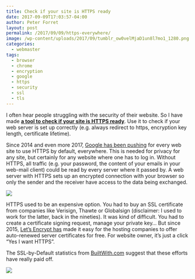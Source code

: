 ```yaml
---
title: Check if your site is HTTPS ready
date: 2017-09-09T17:03:57-04:00
author: Peter Forret
layout: post
permalink: /2017/09/09/https-everywhere/
image: /wp-content/uploads/2017/09/tumblr_ow0velMjaD1un8l7mo1_1280.png
categories:
  - webmaster
tags:
  - browser
  - chrome
  - encryption
  - google
  - https
  - security
  - ssl
  - tls
---
```

I often hear people struggling with the security of their website. So I have made [**a tool to check if your site is HTTPS ready**](https://toolstud.io/network/https.php). Use it to check if your web server is set up correctly (e.g. always redirect to https, encryption key length, certificate lifetime).

Since 2014 and even more 2017, [Google has been pushing](https://blog.chromium.org/2017/04/next-steps-toward-more-connection.html) for every web site to use HTTPS by default, everywhere. This is needed for privacy for any site, but certainly for any website where one has to log in. Without HTTPS, all traffic (e.g. your password, the content of your emails in your web-mail client) could be read by every server where it passed by. A web server with HTTPS sets up an encrypted connection with your browser so only the sender and the receiver have access to the data being exchanged.

![](https://blog.toolstud.io/wp-content/uploads/2017/09/tumblr_ow0velMjaD1un8l7mo1_1280.png)

HTTPS used to be an expensive option. You had to buy an SSL certificate from companies like Verisign, Thawte or Globalsign (disclaimer: I used to work for the latter, back in the nineties). It was kind of difficult. You had to create a certificate signing request, manage your private key&#8230; But since 2015, [Let&#8217;s Encrypt has](https://en.wikipedia.org/wiki/Let%27s_Encrypt) made it easy for the hosting companies to offer auto-renewed server certificates for free. For website owner, it&#8217;s just a click &#8220;Yes I want HTTPS&#8221;.

The SSL-by-Default statistics from [BuiltWith.com](https://trends.builtwith.com/ssl/SSL-by-Default) suggest that these efforts have really paid off.

![](https://blog.toolstud.io/wp-content/uploads/2019/11/sslusage.png)


